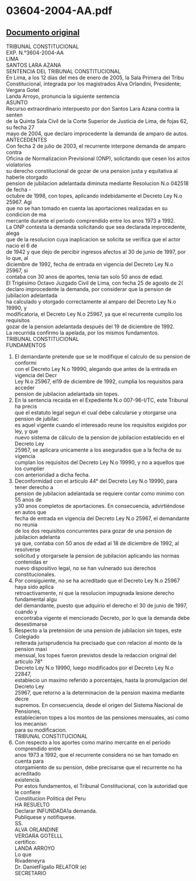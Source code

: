 
03604-2004-AA.pdf
=================
  
[Documento original](https://tc.gob.pe/jurisprudencia/2005/03604-2004-AA.pdf)  
---  
TRIBUNAL CONSTITUCIONAL  
EXP. N.°3604-2004-AA  
LIMA  
SANTOS LARA AZANA  
SENTENCIA DEL TRIBUNAL CONSTITUCIONAL  
En Lima, a los 12 dias del mes de enero de 2005, la Sala Primera del Tribu  
Constitucional, integrada por los magistrados Alva Orlandini, Presidente; Vergara Gotel  
Landa Arroyo, pronuncia la siguiente sentencia  
ASUNTO  
Recurso extraordinario interpuesto por don Santos Lara Azana contra la senten  
de la Quinta Sala Civil de la Corte Superior de Justicia de Lima, de fojas 62, su fecha 27  
mayo de 2004, que declaro improcedente la demanda de amparo de autos.  
ANTECEDENTES  
Con fecha 2 de julio de 2003, el recurrente interpone demanda de amparo contra  
Oficina de Normalizacion Previsional (ONP), solicitando que cesen los actos violatorios  
su derecho constitucional de gozar de una pension justa y equitativa al haberle otorgado  
pension de jubilacion adelantada diminuta mediante Resolucion N.o 042518 de fecha -  
octubre de 1998, con topes, aplicando indebidamente el Decreto Ley N.o 25967. Agi  
que no se han tomado en cuenta las aportaciones realizadas en su condicion de ma  
mercante durante el periodo comprendido entre los anos 1973 a 1992.  
La ONP contesta la demanda solicitando que sea declarada improcedente, alega  
que de la resolucion cuya inaplicacion se solicita se verifica que el actor nacio el 6 de  
de 1942 y que dejo de percibir ingresos afectos al 30 de junio de 1997, por lo que, al  
diciembre de 1992, fecha de entrada en vigencia del Decreto Ley N.o 25967, si  
contaba con 30 anos de aportes, tenia tan solo 50 anos de edad.  
El Trigésimo Octavo Juzgado Civil de Lima, con fecha 25 de agosto de 2(  
declaro improcedente la demanda, por considerar que la pension de jubilacion adelantada  
ha calculado y otorgado correctamente al amparo del Decreto Ley N.o 19990, y  
modificatoria, el Decreto Ley N.o 25967, ya que el recurrente cumplio los requisitos  
gozar de la pension adelantada después del 19 de diciembre de 1992.  
La recurrida confirmo la apelada, por los mismos fundamentos.  
TRIBUNAL CONSTITUCIONAL  
FUNDAMENTOS  
1. El demandante pretende que se le modifique el calculo de su pension de conformi  
con el Decreto Ley N.o 19990, alegando que antes de la entrada en vigencia del Decr  
Ley N.o 25967, el19 de diciembre de 1992, cumplia los requisitos para acceder  
pension de jubilacion adelantada sin topes.  
2. En la sentencia recaida en el Expediente N.o 007-96-I/TC, este Tribunal ha precis  
que el estatuto legal segun el cual debe calcularse y otorgarse una pension de jubilac  
es aquel vigente cuando el interesado reune los requisitos exigidos por ley, y que  
nuevo sistema de câlculo de la pension de jubilacion establecido en el Decreto Ley  
25967, se aplicara unicamente a los asegurados que a la fecha de su vigencia  
cumplan los requisitos del Decreto Ley N.o 19990, y no a aquellos que los cumplier  
con anterioridad a dicha fecha.  
3. Deconformidad con el articulo 44° del Decreto Ley N.o 19990, para tener derecho a  
pension de jubilacion adelantada se requiere contar como minimo con 55 anos de  
y30 anos completos de aportaciones. En consecuencia, advirtiéndose en autos que  
fecha de entrada en vigencia del Decreto Ley N.o 25967, el demandante no reunia  
de los dos requisitos concurrentes para gozar de una pension de jubilacion adelanta  
ya que, contaba con 50 anos de edad al 18 de diciembre de 1992, al resolverse  
solicitud y otorgarsele la pension de jubilacion aplicando las normas contenidas er  
nuevo dispositivo legal, no se han vulnerado sus derechos constitucionales.  
4. Por consiguiente, no se ha acreditado que el Decreto Ley N.o 25967 haya sido aplica  
retroactivamente, ni que la resolucion impugnada lesione derecho fundamental algu  
del demandante, puesto que adquirio el derecho el 30 de junio de 1997, cuando y  
encontraba vigente el mencionado Decreto, por lo que la demanda debe desestimarse  
5. Respecto a la pretension de una pension de jubilacion sin topes, este Colegiado  
reiterada jurisprudencia ha precisado que con relacion al monto de la pension maxi  
mensual, los topes fueron previstos desde la redaccion original del articulo 78°  
Decreto Ley N.o 19990, luego modificados por el Decreto Ley N.o 22847,  
establecio un maximo referido a porcentajes, hasta la promulgacion del Decreto Ley  
25967, que retorno a la determinacion de la pension maxima mediante decre  
supremos. En consecuencia, desde el origen del Sistema Nacional de Pensiones,  
establecieron topes a los montos de las pensiones mensuales, asi como los mecanisn  
para su modificacion.  
TRIBUNAL CONSTITUCIONAL  
6. Con respecto a los aportes como marino mercante en el periodo comprendido entre  
anos 1973 a 1992, que el recurrente considera no se han tomado en cuenta para  
otorgamiento de su pension, debe precisarse que el recurrente no ha acreditado  
existencia.  
Por estos fundamentos, el Tribunal Constitucional, con la autoridad que le confiere  
Constitucion Politica del Peru  
HA RESUELTO  
Declarar INFUNDADA1a demanda.  
Publiquese y notifiquese.  
SS.  
ALVA ORLANDINE  
VERGARA GOTELLL  
certifico:  
LANDA ARROYO  
Lo que  
Rivadeneyra  
Dr. DanietFigallo RELATOR (e)  
SECRETARIO